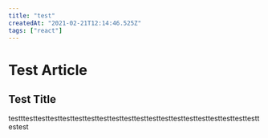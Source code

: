 ```yaml
---
title: "test"
createdAt: "2021-02-21T12:14:46.525Z"
tags: ["react"]
---
```

# Test Article
## Test Title

<p>testttesttesttesttesttesttesttesttesttesttesttesttesttesttesttesttesttesttesttesttestest</p>
